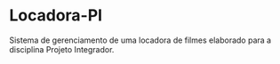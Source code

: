 # Locadora-PI
Sistema de gerenciamento de uma locadora de filmes elaborado para a disciplina Projeto Integrador.
